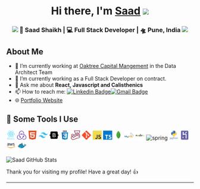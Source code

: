 <!-- Header Section -->
<div align="center">
   <h1>Hi there, I'm <a href="https://hemant.codes">Saad</a> <img src="https://media.giphy.com/media/hvRJCLFzcasrR4ia7z/giphy.gif" width="25px"> </h1>
   
   
</div>





<div align="center">
<h3><img src="https://media.giphy.com/media/WUlplcMpOCEmTGBtBW/giphy.gif" width="30"> 🙎 Saad Shaikh | 💻 Full Stack Developer | 🛸 Pune, India  <img src="https://media.giphy.com/media/WUlplcMpOCEmTGBtBW/giphy.gif" width="30"></h3>
</div>

<!-- About Me Section -->
## About Me

- 🔭 I’m currently working at [Oaktree Capital Mangement](https://www.oaktreecapital.com/) in the Data Architect Team
- 🚀 I’m currently working as a Full Stack Developer on contract.
- 💬 Ask me about **React, Javascript and Calisthenics**
- 📫 How to reach me: [![Linkedin Badge](https://img.shields.io/badge/-saad-blue?style=flat&logo=Linkedin&logoColor=white&link=https://www.linkedin.com/in/saad-shaikh-8a40981b6/)](https://www.linkedin.com/in/saad-shaikh-8a40981b6/)[![Gmail Badge](https://img.shields.io/badge/-iamsaadtshaikh-c14438?style=flat&logo=Gmail&logoColor=white&link=mailto:jessicalim813@gmail.com)](mailto:jessicalim813@gmail.com)
- 🌐 [Portfolio Website](https://www.saadshaikhui.com)


<h2>🚀 Some Tools I Use</h2>
<p align="left">
<img src="https://raw.githubusercontent.com/devicons/devicon/master/icons/react/react-original-wordmark.svg" alt="react" width="25" height="25" />
<img src="https://raw.githubusercontent.com/devicons/devicon/master/icons/redux/redux-original.svg" alt="react" width="25" height="25" />
<img src="https://raw.githubusercontent.com/devicons/devicon/master/icons/html5/html5-plain.svg" alt="jest" width="25" height="25" />
<img src="https://raw.githubusercontent.com/devicons/devicon/master/icons/tailwindcss/tailwindcss-plain.svg" alt="jest" width="25" height="25" />
<img src="https://raw.githubusercontent.com/devicons/devicon/master/icons/bootstrap/bootstrap-plain.svg" alt="bootstrap" width="25" height="25" />
<img src="https://raw.githubusercontent.com/devicons/devicon/master/icons/css3/css3-original-wordmark.svg" alt="css3" width="25" height="25" />
<img src="https://raw.githubusercontent.com/devicons/devicon/master/icons/jest/jest-plain.svg" alt="jest" width="25" height="25" />
<img src="https://raw.githubusercontent.com/devicons/devicon/master/icons/git/git-plain.svg" alt="jest" width="25" height="25" />
<img src="https://raw.githubusercontent.com/devicons/devicon/master/icons/javascript/javascript-original.svg" alt="javascript" width="25" height="25" />
<img src="https://raw.githubusercontent.com/devicons/devicon/master/icons/typescript/typescript-original.svg" alt="typescript" width="25" height="25" />
<img src="https://raw.githubusercontent.com/devicons/devicon/master/icons/mongodb/mongodb-original.svg" alt="mongodb" width="25" height="25" />
<img src="https://raw.githubusercontent.com/devicons/devicon/master/icons/mysql/mysql-original-wordmark.svg" alt="mysql" width="25" height="25" />
<img src="https://raw.githubusercontent.com/devicons/devicon/master/icons/nodejs/nodejs-original-wordmark.svg" alt="nodejs" width="25" height="25" />
<img src="https://www.vectorlogo.zone/logos/springio/springio-icon.svg" alt="spring" width="25" height="25" />
<img src="https://raw.githubusercontent.com/devicons/devicon/master/icons/python/python-original-wordmark.svg" alt="python" width="25" height="25" />
<img src="https://raw.githubusercontent.com/devicons/devicon/master/icons/heroku/heroku-plain.svg" alt="heroku" width="25" height="25" />
<img src="https://raw.githubusercontent.com/github/explore/80688e429a7d4ef2fca1e82350fe8e3517d3494d/topics/aws/aws.png" alt="aws" width="25" height="25" />
<img src="https://raw.githubusercontent.com/devicons/devicon/master/icons/docker/docker-original.svg" alt="Docker" width="25" height="25" />
</p>

![Saad GitHub Stats](https://github-readme-stats.vercel.app/api?username=saadshaikh0&show_icons=true&hide_title=true&count_private=true&hide=stars,issues,contribs)


Thank you for visiting my profile! Have a great day! 👍

---
